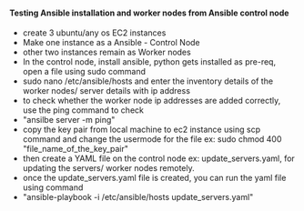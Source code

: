 #### Testing Ansible installation and worker nodes from Ansible control node

- create 3 ubuntu/any os EC2 instances 
- Make one instance as a Ansible - Control Node
- other two instances remain as Worker nodes 
- In the control node, install ansible, python gets installed as pre-req, open a file using sudo command
- sudo nano /etc/ansible/hosts and enter the inventory details of the worker nodes/ server details with ip address
- to check whether the worker node ip addresses are added correctly, use the ping command to check 
- "ansilbe server -m ping"
- copy the key pair from local machine to ec2 instance using scp command and change the usermode for the file ex: sudo chmod 400 "file_name_of_the_key_pair"
- then create a YAML file on the control node ex: update_servers.yaml, for updating the servers/ worker nodes remotely.
- once the update_servers.yaml file is created, you can run the yaml file using command
- "ansible-playbook -i /etc/ansible/hosts update_servers.yaml"